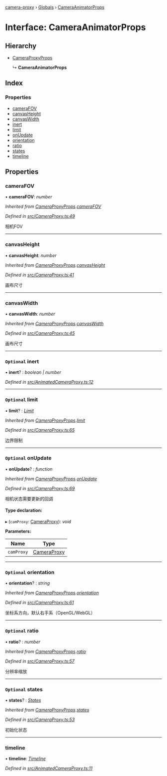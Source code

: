 [camera-proxy](../README.md) › [Globals](../globals.md) › [CameraAnimatorProps](cameraanimatorprops.md)

# Interface: CameraAnimatorProps

## Hierarchy

* [CameraProxyProps](cameraproxyprops.md)

  ↳ **CameraAnimatorProps**

## Index

### Properties

* [cameraFOV](cameraanimatorprops.md#camerafov)
* [canvasHeight](cameraanimatorprops.md#canvasheight)
* [canvasWidth](cameraanimatorprops.md#canvaswidth)
* [inert](cameraanimatorprops.md#optional-inert)
* [limit](cameraanimatorprops.md#optional-limit)
* [onUpdate](cameraanimatorprops.md#optional-onupdate)
* [orientation](cameraanimatorprops.md#optional-orientation)
* [ratio](cameraanimatorprops.md#optional-ratio)
* [states](cameraanimatorprops.md#optional-states)
* [timeline](cameraanimatorprops.md#timeline)

## Properties

###  cameraFOV

• **cameraFOV**: *number*

*Inherited from [CameraProxyProps](cameraproxyprops.md).[cameraFOV](cameraproxyprops.md#camerafov)*

*Defined in [src/CameraProxy.ts:49](https://github.com/alibaba/camera-proxy/blob/f61f39b/src/CameraProxy.ts#L49)*

相机FOV

___

###  canvasHeight

• **canvasHeight**: *number*

*Inherited from [CameraProxyProps](cameraproxyprops.md).[canvasHeight](cameraproxyprops.md#canvasheight)*

*Defined in [src/CameraProxy.ts:41](https://github.com/alibaba/camera-proxy/blob/f61f39b/src/CameraProxy.ts#L41)*

画布尺寸

___

###  canvasWidth

• **canvasWidth**: *number*

*Inherited from [CameraProxyProps](cameraproxyprops.md).[canvasWidth](cameraproxyprops.md#canvaswidth)*

*Defined in [src/CameraProxy.ts:45](https://github.com/alibaba/camera-proxy/blob/f61f39b/src/CameraProxy.ts#L45)*

画布尺寸

___

### `Optional` inert

• **inert**? : *boolean | number*

*Defined in [src/AnimatedCameraProxy.ts:12](https://github.com/alibaba/camera-proxy/blob/f61f39b/src/AnimatedCameraProxy.ts#L12)*

___

### `Optional` limit

• **limit**? : *[Limit](limit.md)*

*Inherited from [CameraProxyProps](cameraproxyprops.md).[limit](cameraproxyprops.md#optional-limit)*

*Defined in [src/CameraProxy.ts:65](https://github.com/alibaba/camera-proxy/blob/f61f39b/src/CameraProxy.ts#L65)*

边界限制

___

### `Optional` onUpdate

• **onUpdate**? : *function*

*Inherited from [CameraProxyProps](cameraproxyprops.md).[onUpdate](cameraproxyprops.md#optional-onupdate)*

*Defined in [src/CameraProxy.ts:69](https://github.com/alibaba/camera-proxy/blob/f61f39b/src/CameraProxy.ts#L69)*

相机状态需要更新的回调

#### Type declaration:

▸ (`camProxy`: [CameraProxy](../classes/cameraproxy.md)): *void*

**Parameters:**

Name | Type |
------ | ------ |
`camProxy` | [CameraProxy](../classes/cameraproxy.md) |

___

### `Optional` orientation

• **orientation**? : *string*

*Inherited from [CameraProxyProps](cameraproxyprops.md).[orientation](cameraproxyprops.md#optional-orientation)*

*Defined in [src/CameraProxy.ts:61](https://github.com/alibaba/camera-proxy/blob/f61f39b/src/CameraProxy.ts#L61)*

坐标系方向，默认右手系（OpenGL/WebGL）

___

### `Optional` ratio

• **ratio**? : *number*

*Inherited from [CameraProxyProps](cameraproxyprops.md).[ratio](cameraproxyprops.md#optional-ratio)*

*Defined in [src/CameraProxy.ts:57](https://github.com/alibaba/camera-proxy/blob/f61f39b/src/CameraProxy.ts#L57)*

分辨率缩放

___

### `Optional` states

• **states**? : *[States](../globals.md#states)*

*Inherited from [CameraProxyProps](cameraproxyprops.md).[states](cameraproxyprops.md#optional-states)*

*Defined in [src/CameraProxy.ts:53](https://github.com/alibaba/camera-proxy/blob/f61f39b/src/CameraProxy.ts#L53)*

初始化状态

___

###  timeline

• **timeline**: *[Timeline](timeline.md)*

*Defined in [src/AnimatedCameraProxy.ts:11](https://github.com/alibaba/camera-proxy/blob/f61f39b/src/AnimatedCameraProxy.ts#L11)*
